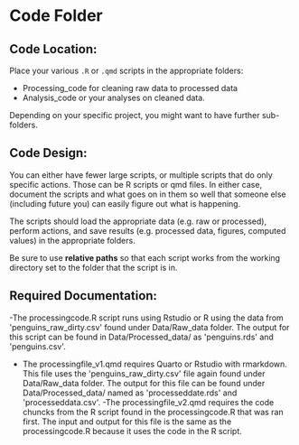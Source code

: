 # Code Folder

## Code Location:

Place your various `.R` or `.qmd` scripts in the appropriate folders:

- Processing_code for cleaning raw data to processed data
- Analysis_code or your analyses on cleaned data. 

Depending on your specific project, you might want to have further sub-folders.

## Code Design:

You can either have fewer large scripts, or multiple scripts that do only specific actions. Those can be R scripts or qmd files. In either case, document the scripts and what goes on in them so well that someone else (including future you) can easily figure out what is happening.

The scripts should load the appropriate data (e.g. raw or processed), perform actions, and save results (e.g. processed data, figures, computed values) in the appropriate folders. 

Be sure to use **relative paths** so that each script works from the working directory set to the folder that the script is in. 

## Required Documentation:

-The processingcode.R script runs using Rstudio or R using the data from 'penguins_raw_dirty.csv' found under Data/Raw_data folder. The output for this script can be
found in Data/Processed_data/ as 'penguins.rds' and 'penguins.csv'.
-  The processingfile_v1.qmd requires Quarto or Rstudio with rmarkdown. This file uses the 'penguins_raw_dirty.csv' file again found under Data/Raw_data folder. The
output for this file can be found under Data/Processed_data/ named as 'processeddate.rds' and 'processeddata.csv'.
-The processingfile_v2.qmd requires the code chuncks from the R script found in the processingcode.R that was ran first. The input and output for this file is the same
as the processingcode.R because it uses the code in the R script.

